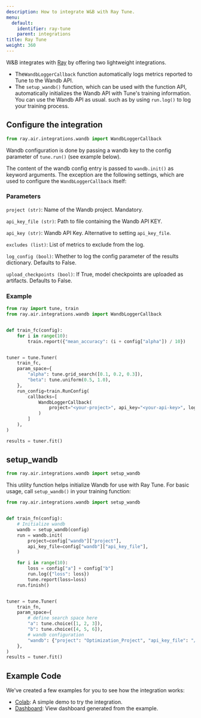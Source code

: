```yaml
---
description: How to integrate W&B with Ray Tune.
menu:
  default:
    identifier: ray-tune
    parent: integrations
title: Ray Tune
weight: 360
---
```


W&B integrates with [Ray](https://github.com/ray-project/ray) by offering two lightweight integrations.

- The`WandbLoggerCallback` function automatically logs metrics reported to Tune to the Wandb API.
- The `setup_wandb()` function, which can be used with the function API,  automatically initializes the Wandb API with Tune's training information. You can use the Wandb API as usual. such as by using `run.log()` to log your training process.

## Configure the integration

```python
from ray.air.integrations.wandb import WandbLoggerCallback
```

Wandb configuration is done by passing a wandb key to the config parameter of `tune.run()` (see example below).

The content of the wandb config entry is passed to `wandb.init()` as keyword arguments. The exception are the following settings, which are used to configure the `WandbLoggerCallback` itself:

### Parameters

`project (str)`: Name of the Wandb project. Mandatory.

`api_key_file (str)`: Path to file containing the Wandb API KEY.

`api_key (str)`: Wandb API Key. Alternative to setting `api_key_file`.

`excludes (list)`: List of metrics to exclude from the log.

`log_config (bool)`: Whether to log the config parameter of the results dictionary. Defaults to False.

`upload_checkpoints (bool)`:  If True, model checkpoints are uploaded as artifacts. Defaults to False.

### Example

```python
from ray import tune, train
from ray.air.integrations.wandb import WandbLoggerCallback


def train_fc(config):
    for i in range(10):
        train.report({"mean_accuracy": (i + config["alpha"]) / 10})


tuner = tune.Tuner(
    train_fc,
    param_space={
        "alpha": tune.grid_search([0.1, 0.2, 0.3]),
        "beta": tune.uniform(0.5, 1.0),
    },
    run_config=train.RunConfig(
        callbacks=[
            WandbLoggerCallback(
                project="<your-project>", api_key="<your-api-key>", log_config=True
            )
        ]
    ),
)

results = tuner.fit()
```

## setup_wandb

```python
from ray.air.integrations.wandb import setup_wandb
```

This utility function helps initialize Wandb for use with Ray Tune. For basic usage, call `setup_wandb()` in your training function:

```python
from ray.air.integrations.wandb import setup_wandb


def train_fn(config):
    # Initialize wandb
    wandb = setup_wandb(config)
    run = wandb.init(
        project=config["wandb"]["project"],
        api_key_file=config["wandb"]["api_key_file"],
    )

    for i in range(10):
        loss = config["a"] + config["b"]
        run.log({"loss": loss})
        tune.report(loss=loss)
    run.finish()


tuner = tune.Tuner(
    train_fn,
    param_space={
        # define search space here
        "a": tune.choice([1, 2, 3]),
        "b": tune.choice([4, 5, 6]),
        # wandb configuration
        "wandb": {"project": "Optimization_Project", "api_key_file": "/path/to/file"},
    },
)
results = tuner.fit()
```

## Example Code

We've created a few examples for you to see how the integration works:

* [Colab](https://wandb.me/raytune-colab): A simple demo to try the integration.
* [Dashboard](https://wandb.ai/anmolmann/ray_tune): View dashboard generated from the example.